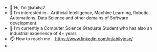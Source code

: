 - 👋 Hi, I’m @abilvj2
- 👀 I’m interested in ...Artificial Intelligence, Machine Learning, Robotic Automations, Data Science and other domains of Software development.
- 🌱 I’m currently a Computer Science Graduate Student who has also an industrial experience of 4+ years
- 📫 How to reach me ...https://www.linkedin.com/in/abilvjose/
- 


